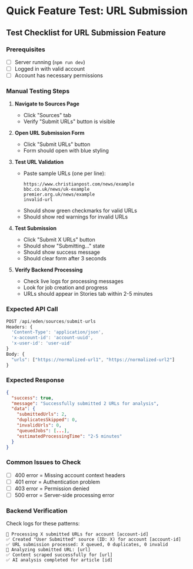 # Quick Feature Test: URL Submission

## Test Checklist for URL Submission Feature

### Prerequisites
- [ ] Server running (`npm run dev`)
- [ ] Logged in with valid account
- [ ] Account has necessary permissions

### Manual Testing Steps

1. **Navigate to Sources Page**
   - Click "Sources" tab
   - Verify "Submit URLs" button is visible

2. **Open URL Submission Form**
   - Click "Submit URLs" button
   - Form should open with blue styling

3. **Test URL Validation**
   - Paste sample URLs (one per line):
     ```
     https://www.christianpost.com/news/example
     bbc.co.uk/news/uk-example
     premier.org.uk/news/example
     invalid-url
     ```
   - Should show green checkmarks for valid URLs
   - Should show red warnings for invalid URLs

4. **Test Submission**
   - Click "Submit X URLs" button
   - Should show "Submitting..." state
   - Should show success message
   - Should clear form after 3 seconds

5. **Verify Backend Processing**
   - Check live logs for processing messages
   - Look for job creation and progress
   - URLs should appear in Stories tab within 2-5 minutes

### Expected API Call
```javascript
POST /api/eden/sources/submit-urls
Headers: {
  'Content-Type': 'application/json',
  'x-account-id': 'account-uuid',
  'x-user-id': 'user-uid'
}
Body: {
  "urls": ["https://normalized-url1", "https://normalized-url2"]
}
```

### Expected Response
```json
{
  "success": true,
  "message": "Successfully submitted 2 URLs for analysis",
  "data": {
    "submittedUrls": 2,
    "duplicatesSkipped": 0,
    "invalidUrls": 0,
    "queuedJobs": [...],
    "estimatedProcessingTime": "2-5 minutes"
  }
}
```

### Common Issues to Check
- [ ] 400 error = Missing account context headers
- [ ] 401 error = Authentication problem
- [ ] 403 error = Permission denied
- [ ] 500 error = Server-side processing error

### Backend Verification
Check logs for these patterns:
```
📎 Processing X submitted URLs for account [account-id]
✅ Created "User Submitted" source (ID: X) for account [account-id]
✅ URL submission processed: X queued, 0 duplicates, 0 invalid
🔗 Analyzing submitted URL: [url]
✅ Content scraped successfully for [url]
✅ AI analysis completed for article [id]
``` 